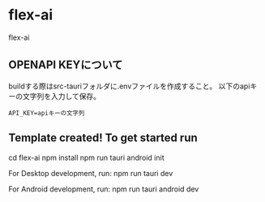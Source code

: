 # flex-ai

flex-ai

## OPENAPI KEYについて

buildする際はsrc-tauriフォルダに.envファイルを作成すること。
以下のapiキーの文字列を入力して保存。

```.env
API_KEY=apiキーの文字列
```

## Template created! To get started run

  cd flex-ai
  npm install
  npm run tauri android init

For Desktop development, run:
  npm run tauri dev

For Android development, run:
  npm run tauri android dev
